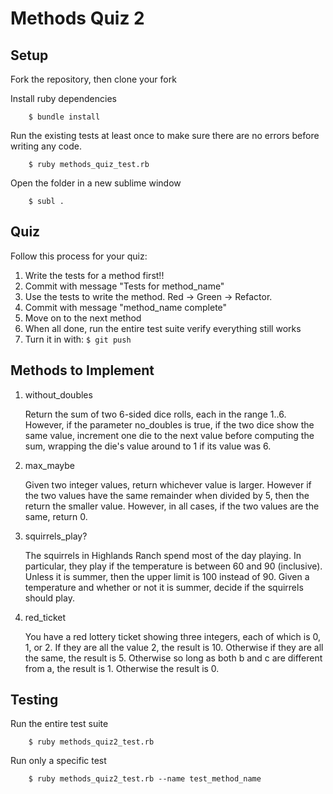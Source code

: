 # Methods Quiz 2

## Setup

Fork the repository, then clone your fork

Install ruby dependencies

```
    $ bundle install
```

Run the existing tests at least once to make sure there are no errors before writing any code.

```
    $ ruby methods_quiz_test.rb
```

Open the folder in a new sublime window

```
    $ subl .
```

## Quiz

Follow this process for your quiz:

1. Write the tests for a method first!!
2. Commit with message "Tests for method_name"
3. Use the tests to write the method. Red -> Green -> Refactor.
4. Commit with message "method_name complete"
5. Move on to the next method
6. When all done, run the entire test suite verify everything still works
7. Turn it in with:
    ```$ git push```

## Methods to Implement

1. without_doubles

    Return the sum of two 6-sided dice rolls, each in the range 1..6. However, if the parameter no_doubles is true, if the two dice show the same value, increment one die to the next value before computing the sum, wrapping the die's value around to 1 if its value was 6.


2. max_maybe

    Given two integer values, return whichever value is larger. However if the two values have the same remainder when divided by 5, then the return the smaller value. However, in all cases, if the two values are the same, return 0.


3. squirrels_play?

    The squirrels in Highlands Ranch spend most of the day playing. In particular, they play if the temperature is between 60 and 90 (inclusive). Unless it is summer, then the upper limit is 100 instead of 90. Given a temperature and whether or not it is summer, decide if the squirrels should play.

4. red_ticket

    You have a red lottery ticket showing three integers, each of which is 0, 1, or 2. If they are all the value 2, the result is 10. Otherwise if they are all the same, the result is 5. Otherwise so long as both b and c are different from a, the result is 1. Otherwise the result is 0.

## Testing

Run the entire test suite

```
    $ ruby methods_quiz2_test.rb
```

Run only a specific test

```
    $ ruby methods_quiz2_test.rb --name test_method_name
```